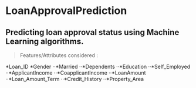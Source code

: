 # LoanApprovalPrediction

## Predicting loan approval status using Machine Learning algorithms.

>Features/Attributes considered :

*Loan_ID
*Gender
··*Married
··*Dependents
··*Education
··*Self_Employed
··*ApplicantIncome
··*CoapplicantIncome
··*LoanAmount
··*Loan_Amount_Term
··*Credit_History
··*Property_Area
